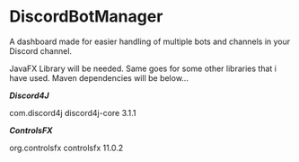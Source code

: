 # DiscordBotManager

A dashboard made for easier handling of multiple bots and channels in your Discord channel. 

JavaFX Library will be needed. Same goes for some other libraries that i have used. Maven dependencies will be below...

***Discord4J***

<dependencies>
  <dependency>
    <groupId>com.discord4j</groupId>
    <artifactId>discord4j-core</artifactId>
    <version>3.1.1</version>
  </dependency>
</dependencies>


***ControlsFX***

<dependency>
    <groupId>org.controlsfx</groupId>
    <artifactId>controlsfx</artifactId>
    <version>11.0.2</version>
</dependency>

